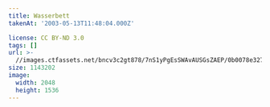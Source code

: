 ```yaml
---
title: Wasserbett
takenAt: '2003-05-13T11:48:04.000Z'

license: CC BY-ND 3.0
tags: []
url: >-
  //images.ctfassets.net/bncv3c2gt878/7nS1yPgEsSWAvAUSGsZAEP/0b0078e327828802298143a9b520fe7e/wasserbett_4560208944_o
size: 1143202
image:
  width: 2048
  height: 1536
---
```

